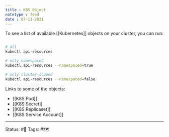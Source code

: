 ```yaml
---
title : K8S Object
notetype : feed
date : 07-11-2021
---
```


To see a list of available [[Kubernetes]] objects on your cluster, you can run:

```bash

# all
kubectl api-resources

# only namespaced
kubectl api-resources --namespaced=true

# only cluster-scoped
kubectl api-resources --namespaced=false

```

Links to some of the objects:
- [[K8S Pod]]
- [[K8S Secret]]
- [[K8S Replicaset]]
- [[K8S Service Account]]

-----

Status: #🌲 
Tags: #🗺️ 

